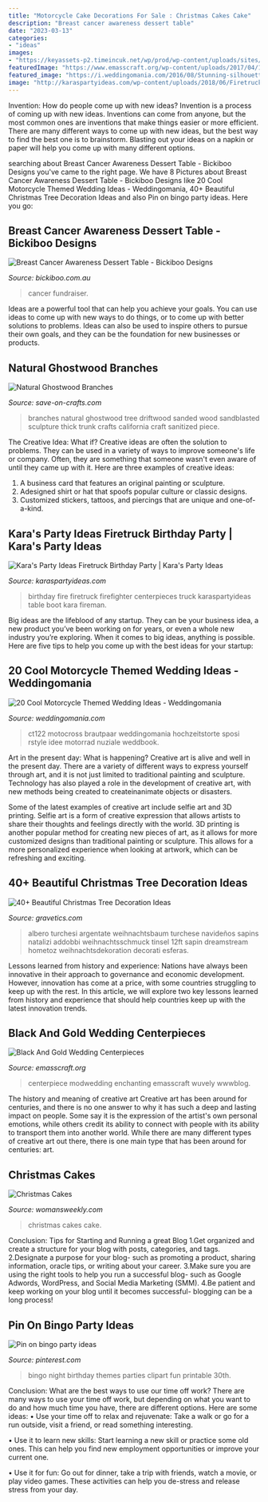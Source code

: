 ```yaml
---
title: "Motorcycle Cake Decorations For Sale : Christmas Cakes Cake"
description: "Breast cancer awareness dessert table"
date: "2023-03-13"
categories:
- "ideas"
images:
- "https://keyassets-p2.timeincuk.net/wp/prod/wp-content/uploads/sites/35/2013/10/Pleated-shimmer-Christmas-cake.jpg"
featuredImage: "https://www.emasscraft.org/wp-content/uploads/2017/04/17_best_ideas_about_gold_chargers_wedding_on_emasscraft_org_6.jpg"
featured_image: "https://i.weddingomania.com/2016/08/Stunning-silhouette-cake-topper.jpg"
image: "http://karaspartyideas.com/wp-content/uploads/2018/06/Firetruck-Birthday-Party-via-Karas-Party-Ideas-KarasPartyIdeas.com13.jpeg"
---
```



Invention: How do people come up with new ideas?
Invention is a process of coming up with new ideas. Inventions can come from anyone, but the most common ones are inventions that make things easier or more efficient. There are many different ways to come up with new ideas, but the best way to find the best one is to brainstorm. Blasting out your ideas on a napkin or paper will help you come up with many different options.

	

		
searching about Breast Cancer Awareness Dessert Table - Bickiboo Designs you've came to the right page. We have 8 Pictures about Breast Cancer Awareness Dessert Table - Bickiboo Designs like 20 Cool Motorcycle Themed Wedding Ideas - Weddingomania, 40+ Beautiful Christmas Tree Decoration Ideas and also Pin on bingo party ideas. Here you go:
		
    
## Breast Cancer Awareness Dessert Table - Bickiboo Designs

<img loading=lazy src="https://cdn.shopify.com/s/files/1/0161/3068/files/breast-cancer-fundraiser-ideas1_grande.jpg?1574" onerror="this.onerror=null;this.src='https://tse2.mm.bing.net/th?id=OIP.KFNUtY8WOm_sUDqQPaaqowHaF3&amp;pid=15.1';" alt="Breast Cancer Awareness Dessert Table - Bickiboo Designs">

_Source: bickiboo.com.au_

>cancer fundraiser. 

	

Ideas are a powerful tool that can help you achieve your goals. You can use ideas to come up with new ways to do things, or to come up with better solutions to problems. Ideas can also be used to inspire others to pursue their own goals, and they can be the foundation for new businesses or products.

    
## Natural Ghostwood Branches

<img loading=lazy src="https://d28xhcgddm1buq.cloudfront.net/product-images/ghostwood-branches-sanded-10-14-long-natural-3.jpg" onerror="this.onerror=null;this.src='https://tse2.mm.bing.net/th?id=OIP.dTk_rVIRxa0VkVY_4sHEmQAAAA&amp;pid=15.1';" alt="Natural Ghostwood Branches">

_Source: save-on-crafts.com_

>branches natural ghostwood tree driftwood sanded wood sandblasted sculpture thick trunk crafts california craft sanitized piece. 

	

The Creative Idea: What if?
Creative ideas are often the solution to problems. They can be used in a variety of ways to improve someone's life or company. Often, they are something that someone wasn't even aware of until they came up with it. Here are three examples of creative ideas: 
1. A business card that features an original painting or sculpture. 
2. Adesigned shirt or hat that spoofs popular culture or classic designs. 
3. Customized stickers, tattoos, and piercings that are unique and one-of-a-kind.

    
## Kara&#039;s Party Ideas Firetruck Birthday Party | Kara&#039;s Party Ideas

<img loading=lazy src="http://karaspartyideas.com/wp-content/uploads/2018/06/Firetruck-Birthday-Party-via-Karas-Party-Ideas-KarasPartyIdeas.com13.jpeg" onerror="this.onerror=null;this.src='https://tse3.mm.bing.net/th?id=OIP.zUvOC9e8NkqXhrJ77siD9AHaLH&amp;pid=15.1';" alt="Kara&#039;s Party Ideas Firetruck Birthday Party | Kara&#039;s Party Ideas">

_Source: karaspartyideas.com_

>birthday fire firetruck firefighter centerpieces truck karaspartyideas table boot kara fireman. 

	

Big ideas are the lifeblood of any startup. They can be your business idea, a new product you’ve been working on for years, or even a whole new industry you’re exploring. When it comes to big ideas, anything is possible. Here are five tips to help you come up with the best ideas for your startup: 

    
## 20 Cool Motorcycle Themed Wedding Ideas - Weddingomania

<img loading=lazy src="https://i.weddingomania.com/2016/08/Stunning-silhouette-cake-topper.jpg" onerror="this.onerror=null;this.src='https://tse2.mm.bing.net/th?id=OIP.d8A3IyQp29PYrS0n3HZEJgHaKu&amp;pid=15.1';" alt="20 Cool Motorcycle Themed Wedding Ideas - Weddingomania">

_Source: weddingomania.com_

>ct122 motocross brautpaar weddingomania hochzeitstorte sposi rstyle idee motorrad nuziale weddbook. 

	

Art in the present day: What is happening?
Creative art is alive and well in the present day. There are a variety of different ways to express yourself through art, and it is not just limited to traditional painting and sculpture. Technology has also played a role in the development of creative art, with new methods being created to createinanimate objects or disasters. 

Some of the latest examples of creative art include selfie art and 3D printing. Selfie art is a form of creative expression that allows artists to share their thoughts and feelings directly with the world. 3D printing is another popular method for creating new pieces of art, as it allows for more customized designs than traditional painting or sculpture. This allows for a more personalized experience when looking at artwork, which can be refreshing and exciting.

    
## 40+ Beautiful Christmas Tree Decoration Ideas

<img loading=lazy src="https://www.gravetics.com/wp-content/uploads/2017/10/Amazing-Christmas-Trees-2017.jpg" onerror="this.onerror=null;this.src='https://tse2.mm.bing.net/th?id=OIP.Zy8nP7g_dav0PNoTXISrXwAAAA&amp;pid=15.1';" alt="40+ Beautiful Christmas Tree Decoration Ideas">

_Source: gravetics.com_

>albero turchesi argentate weihnachtsbaum turchese navideños sapins natalizi addobbi weihnachtsschmuck tinsel 12ft sapin dreamstream hometoz weihnachtsdekoration decorati esferas. 

	

Lessons learned from history and experience:
Nations have always been innovative in their approach to governance and economic development. However, innovation has come at a price, with some countries struggling to keep up with the rest. In this article, we will explore two key lessons learned from history and experience that should help countries keep up with the latest innovation trends.

    
## Black And Gold Wedding Centerpieces

<img loading=lazy src="https://www.emasscraft.org/wp-content/uploads/2017/04/17_best_ideas_about_gold_chargers_wedding_on_emasscraft_org_6.jpg" onerror="this.onerror=null;this.src='https://tse3.mm.bing.net/th?id=OIP.MYyneVjylmdg1UVIEhfz5AHaJQ&amp;pid=15.1';" alt="Black And Gold Wedding Centerpieces">

_Source: emasscraft.org_

>centerpiece modwedding enchanting emasscraft wuvely wwwblog. 

	

The history and meaning of creative art
Creative art has been around for centuries, and there is no one answer to why it has such a deep and lasting impact on people. Some say it is the expression of the artist's own personal emotions, while others credit its ability to connect with people with its ability to transport them into another world. While there are many different types of creative art out there, there is one main type that has been around for centuries: art.

    
## Christmas Cakes

<img loading=lazy src="https://keyassets-p2.timeincuk.net/wp/prod/wp-content/uploads/sites/35/2013/10/Pleated-shimmer-Christmas-cake.jpg" onerror="this.onerror=null;this.src='https://tse2.mm.bing.net/th?id=OIP.R6Q0Qm7AyVGHp0KwKTRH5gHaFj&amp;pid=15.1';" alt="Christmas Cakes">

_Source: womansweekly.com_

>christmas cakes cake. 

	

Conclusion: Tips for Starting and Running a great Blog
1.Get organized and create a structure for your blog with posts, categories, and tags.
2.Designate a purpose for your blog- such as promoting a product, sharing information, oracle tips, or writing about your career. 
3.Make sure you are using the right tools to help you run a successful blog- such as Google Adwords, WordPress, and Social Media Marketing (SMM). 
4.Be patient and keep working on your blog until it becomes successful- blogging can be a long process!

    
## Pin On Bingo Party Ideas

<img loading=lazy src="https://i.pinimg.com/736x/35/89/00/3589003ec5529556971333c379b8c9bd--bingo-party.jpg" onerror="this.onerror=null;this.src='https://tse1.mm.bing.net/th?id=OIP.rFVLI8qhTIe7NkQAiEOdXQCYEs&amp;pid=15.1';" alt="Pin on bingo party ideas">

_Source: pinterest.com_

>bingo night birthday themes parties clipart fun printable 30th. 

	

Conclusion: What are the best ways to use our time off work?
There are many ways to use your time off work, but depending on what you want to do and how much time you have, there are different options. Here are some ideas: 
• Use your time off to relax and rejuvenate: Take a walk or go for a run outside, visit a friend, or read something interesting. 

• Use it to learn new skills: Start learning a new skill or practice some old ones. This can help you find new employment opportunities or improve your current one. 

• Use it for fun: Go out for dinner, take a trip with friends, watch a movie, or play video games. These activities can help you de-stress and release stress from your day.

